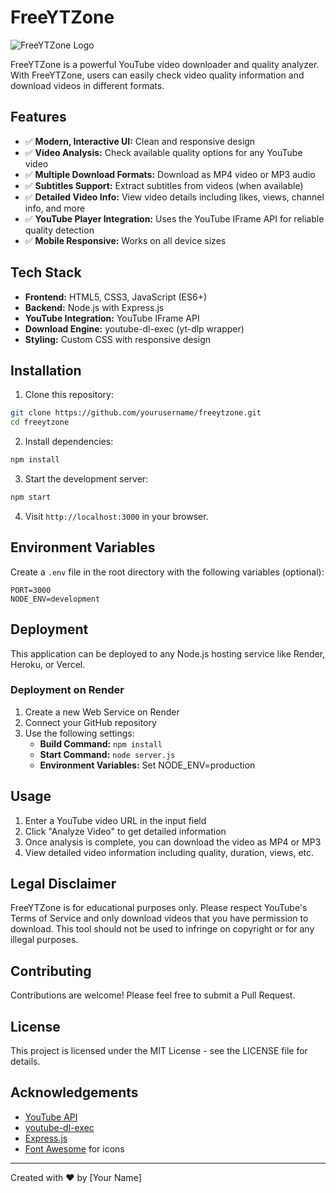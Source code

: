 # FreeYTZone

![FreeYTZone Logo](https://img.icons8.com/color/96/000000/youtube-play.png)

FreeYTZone is a powerful YouTube video downloader and quality analyzer. With FreeYTZone, users can easily check video quality information and download videos in different formats.

## Features

- ✅ **Modern, Interactive UI:** Clean and responsive design
- ✅ **Video Analysis:** Check available quality options for any YouTube video
- ✅ **Multiple Download Formats:** Download as MP4 video or MP3 audio
- ✅ **Subtitles Support:** Extract subtitles from videos (when available)
- ✅ **Detailed Video Info:** View video details including likes, views, channel info, and more
- ✅ **YouTube Player Integration:** Uses the YouTube IFrame API for reliable quality detection
- ✅ **Mobile Responsive:** Works on all device sizes

## Tech Stack

- **Frontend:** HTML5, CSS3, JavaScript (ES6+)
- **Backend:** Node.js with Express.js
- **YouTube Integration:** YouTube IFrame API
- **Download Engine:** youtube-dl-exec (yt-dlp wrapper)
- **Styling:** Custom CSS with responsive design

## Installation

1. Clone this repository:
```bash
git clone https://github.com/yourusername/freeytzone.git
cd freeytzone
```

2. Install dependencies:
```bash
npm install
```

3. Start the development server:
```bash
npm start
```

4. Visit `http://localhost:3000` in your browser.

## Environment Variables

Create a `.env` file in the root directory with the following variables (optional):

```
PORT=3000
NODE_ENV=development
```

## Deployment

This application can be deployed to any Node.js hosting service like Render, Heroku, or Vercel.

### Deployment on Render

1. Create a new Web Service on Render
2. Connect your GitHub repository
3. Use the following settings:
   - **Build Command:** `npm install`
   - **Start Command:** `node server.js`
   - **Environment Variables:** Set NODE_ENV=production

## Usage

1. Enter a YouTube video URL in the input field
2. Click "Analyze Video" to get detailed information
3. Once analysis is complete, you can download the video as MP4 or MP3
4. View detailed video information including quality, duration, views, etc.

## Legal Disclaimer

FreeYTZone is for educational purposes only. Please respect YouTube's Terms of Service and only download videos that you have permission to download. This tool should not be used to infringe on copyright or for any illegal purposes.

## Contributing

Contributions are welcome! Please feel free to submit a Pull Request.

## License

This project is licensed under the MIT License - see the LICENSE file for details.

## Acknowledgements

- [YouTube API](https://developers.google.com/youtube)
- [youtube-dl-exec](https://github.com/microlinkhq/youtube-dl-exec)
- [Express.js](https://expressjs.com/)
- [Font Awesome](https://fontawesome.com/) for icons

---

Created with ❤️ by [Your Name] 
